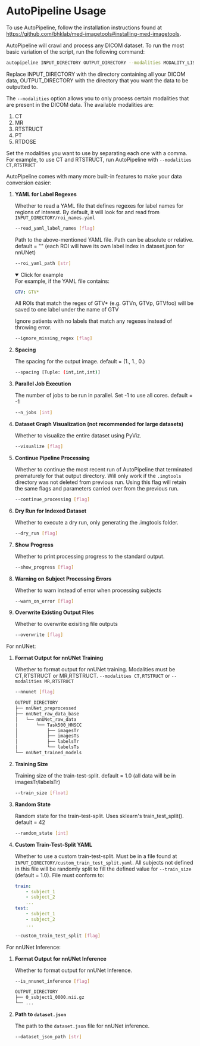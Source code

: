 # AutoPipeline Usage

To use AutoPipeline, follow the installation instructions found at <https://github.com/bhklab/med-imagetools#installing-med-imagetools>.

AutoPipeline will crawl and process any DICOM dataset. To run the most basic variation of the script, run the following command:

```sh
autopipeline INPUT_DIRECTORY OUTPUT_DIRECTORY --modalities MODALITY_LIST
```

Replace INPUT_DIRECTORY with the directory containing all your DICOM data, OUTPUT_DIRECTORY with the directory that you want the data to be outputted to.

The `--modalities` option allows you to only process certain modalities that are present in the DICOM data. The available modalities are:

1. CT
2. MR
3. RTSTRUCT
4. PT
5. RTDOSE

Set the modalities you want to use by separating each one with a comma. For example, to use CT and RTSTRUCT, run AutoPipeline with `--modalities CT,RTSTRUCT`

AutoPipeline comes with many more built-in features to make your data conversion easier:

1. **YAML for Label Regexes**

    Whether to read a YAML file that defines regexes for label names for regions of interest. By default, it will look for and read from `INPUT_DIRECTORY/roi_names.yaml`

    ```sh
    --read_yaml_label_names [flag]
    ```

    Path to the above-mentioned YAML file. Path can be absolute or relative. default = "" (each ROI will have its own label index in dataset.json for nnUNet)

    ```sh
    --roi_yaml_path [str]
    ```

    <details open>
    <summary>Click for example</summary>
    For example, if the YAML file contains:

    ```yaml
    GTV: GTV*
    ```

    All ROIs that match the regex of GTV* (e.g. GTVn, GTVp, GTVfoo) will be saved to one label under the name of GTV
    </details>

    Ignore patients with no labels that match any regexes instead of throwing error.

    ```sh
    --ignore_missing_regex [flag]
    ```

2. **Spacing**

    The spacing for the output image. default = (1., 1., 0.)

    ```sh
    --spacing [Tuple: (int,int,int)]
    ```

3. **Parallel Job Execution**

    The number of jobs to be run in parallel. Set -1 to use all cores. default = -1

    ```sh
    --n_jobs [int]
    ```

4. **Dataset Graph Visualization (not recommended for large datasets)**

    Whether to visualize the entire dataset using PyViz.

    ```sh
    --visualize [flag]
    ```

5. **Continue Pipeline Processing**

    Whether to continue the most recent run of AutoPipeline that terminated prematurely for that output directory. Will only work if the `.imgtools` directory was not deleted from previous run. Using this flag will retain the same flags and parameters carried over from the previous run.

    ```sh
    --continue_processing [flag]
    ```

6. **Dry Run for Indexed Dataset**

    Whether to execute a dry run, only generating the .imgtools folder.

    ```sh
    --dry_run [flag]
    ```

7. **Show Progress**

    Whether to print processing progress to the standard output.

    ```sh
    --show_progress [flag]
    ```

8. **Warning on Subject Processing Errors**

    Whether to warn instead of error when processing subjects

    ```sh
    --warn_on_error [flag]
    ```

9. **Overwrite Existing Output Files**

    Whether to overwrite exisiting file outputs

    ```sh
    --overwrite [flag]
    ```

For nnUNet:

1. **Format Output for nnUNet Training**

    Whether to format output for nnUNet training. Modalities must be CT,RTSTRUCT or MR,RTSTRUCT. `--modalities CT,RTSTRUCT` or `--modalities MR,RTSTRUCT`

    ```sh
    --nnunet [flag]
    ```

    ```sh
    OUTPUT_DIRECTORY
    ├── nnUNet_preprocessed
    ├── nnUNet_raw_data_base
    │   └── nnUNet_raw_data
    │       └── Task500_HNSCC
    │           ├── imagesTr
    │           ├── imagesTs
    │           ├── labelsTr
    │           └── labelsTs
    └── nnUNet_trained_models
    ```

2. **Training Size**

    Training size of the train-test-split. default = 1.0 (all data will be in imagesTr/labelsTr)

    ```sh
    --train_size [float]
    ```

3. **Random State**

    Random state for the train-test-split. Uses sklearn's train_test_split(). default = 42

    ```sh
    --random_state [int]
    ```

4. **Custom Train-Test-Split YAML**

    Whether to use a custom train-test-split. Must be in a file found at `INPUT_DIRECTORY/custom_train_test_split.yaml`. All subjects not defined in this file will be randomly split to fill the defined value for `--train_size` (default = 1.0). File must conform to:

    ```yaml
    train:
        - subject_1
        - subject_2
        ...
    test:
        - subject_1
        - subject_2
        ...
    ```

    ```sh
    --custom_train_test_split [flag]
    ```

For nnUNet Inference:

1. **Format Output for nnUNet Inference**

    Whether to format output for nnUNet Inference.

    ```sh
    --is_nnunet_inference [flag]
    ```

    ```sh
    OUTPUT_DIRECTORY
    ├── 0_subject1_0000.nii.gz
    └── ...
    ```

2. **Path to `dataset.json`**

    The path to the `dataset.json` file for nnUNet inference.

    ```sh
    --dataset_json_path [str]
    ```
